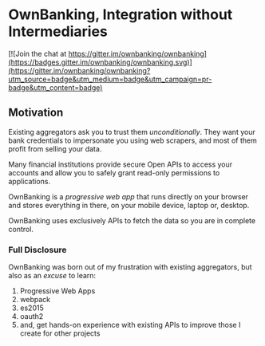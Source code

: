 # OwnBanking, Integration without Intermediaries

[![Join the chat at https://gitter.im/ownbanking/ownbanking](https://badges.gitter.im/ownbanking/ownbanking.svg)](https://gitter.im/ownbanking/ownbanking?utm_source=badge&utm_medium=badge&utm_campaign=pr-badge&utm_content=badge)

## Motivation

Existing aggregators ask you to trust them _unconditionally_.
They want your bank credentials to impersonate you using web scrapers,
and most of them profit from selling your data.

Many financial institutions provide secure Open APIs to access your
accounts and allow you to safely grant read-only permissions to
applications.

OwnBanking is a _progressive web app_ that runs directly on your browser
and stores everything in there, on your mobile device, laptop or, desktop.

OwnBanking uses exclusively APIs to fetch the data so you are in complete
control.

### Full Disclosure

OwnBanking was born out of my frustration with existing aggregators, but
also as an _excuse_ to learn:

1. Progressive Web Apps
2. webpack
3. es2015
4. oauth2
5. and, get hands-on experience with existing APIs to improve those I create for other projects

